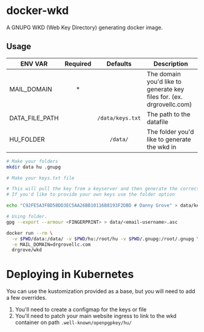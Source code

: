 # docker-wkd

A GNUPG WKD (Web Key Directory) generating docker image.

## Usage

| ENV VAR          | Required   | Defaults         | Description                                                           |
| ---------------- | :--------: | :-----:          | -------------                                                         |
| MAIL_DOMAIN      | *          |                  | The domain you'd like to generate key files for. (ex. drgrovellc.com) |
| DATA_FILE_PATH   |            | `/data/keys.txt` | The path to the datafile                                              |
| HU_FOLDER        |            | `/data/`         | The folder you'd like to generate the wkd in                          |

```bash
# Make your folders
mkdir data hu .gnupg

# Make your keys.txt file

# This will pull the key from a keyserver and then generate the correct file for WKD.
# If you'd like to provide your own keys use the folder option

echo "C92FE5A3FBD58DD3EC5AA26BB10116B8193F2DBD # Danny Grove" > data/keys.txt

# Using folder.
gpg --export --armour <FINGERPRINT> > data/<email-username>.asc

docker run --rm \
  -v $PWD/data:/data/ -v $PWD/hu:/root/hu -v $PWD/.gnupg:/root/.gnupg \
  -e MAIL_DOMAIN=drgrovellc.com
  drgrove/wkd
```

# Deploying in Kubernetes

You can use the kustomization provided as a base, but you will need to add a
few overrides.

1. You'll need to create a configmap for the keys or file
2. You'll need to patch your main website ingress to link to the wkd container on path `.well-known/openpgpkey/hu/`
